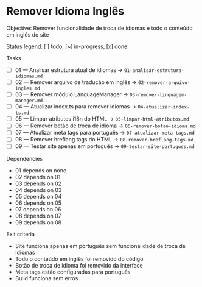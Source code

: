# Remover Idioma Inglês

Objective: Remover funcionalidade de troca de idiomas e todo o conteúdo em inglês do site

Status legend: [ ] todo, [~] in-progress, [x] done

Tasks

- [ ] 01 — Analisar estrutura atual de idiomas → `01-analisar-estrutura-idiomas.md`
- [ ] 02 — Remover arquivo de tradução em inglês → `02-remover-arquivo-ingles.md`
- [ ] 03 — Remover módulo LanguageManager → `03-remover-linguagem-manager.md`
- [ ] 04 — Atualizar index.ts para remover idiomas → `04-atualizar-index-ts.md`
- [ ] 05 — Limpar atributos i18n do HTML → `05-limpar-html-atributos.md`
- [ ] 06 — Remover botão de troca de idioma → `06-remover-botao-idioma.md`
- [ ] 07 — Atualizar meta tags para português → `07-atualizar-meta-tags.md`
- [ ] 08 — Remover hreflang tags do HTML → `08-remover-hreflang-tags.md`
- [ ] 09 — Testar site apenas em português → `09-testar-site-portugues.md`

Dependencies

- 01 depends on none
- 02 depends on 01
- 03 depends on 02
- 04 depends on 03
- 05 depends on 04
- 06 depends on 05
- 07 depends on 06
- 08 depends on 07
- 09 depends on 08

Exit criteria

- Site funciona apenas em português sem funcionalidade de troca de idiomas
- Todo o conteúdo em inglês foi removido do código
- Botão de troca de idioma foi removido da interface
- Meta tags estão configuradas para português
- Build funciona sem erros
